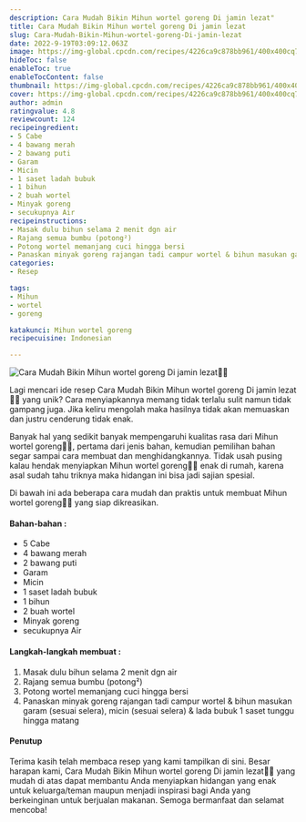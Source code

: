 ```yaml
---
description: Cara Mudah Bikin Mihun wortel goreng Di jamin lezat"
title: Cara Mudah Bikin Mihun wortel goreng Di jamin lezat
slug: Cara-Mudah-Bikin-Mihun-wortel-goreng-Di-jamin-lezat
date: 2022-9-19T03:09:12.063Z
image: https://img-global.cpcdn.com/recipes/4226ca9c878bb961/400x400cq70/photo.jpg
hideToc: false
enableToc: true
enableTocContent: false
thumbnail: https://img-global.cpcdn.com/recipes/4226ca9c878bb961/400x400cq70/photo.jpg
cover: https://img-global.cpcdn.com/recipes/4226ca9c878bb961/400x400cq70/photo.jpg
author: admin
ratingvalue: 4.8
reviewcount: 124
recipeingredient:
- 5 Cabe
- 4 bawang merah
- 2 bawang puti
- Garam
- Micin
- 1 saset ladah bubuk
- 1 bihun
- 2 buah wortel
- Minyak goreng
- secukupnya Air
recipeinstructions:
- Masak dulu bihun selama 2 menit dgn air
- Rajang semua bumbu (potong²)
- Potong wortel memanjang cuci hingga bersi
- Panaskan minyak goreng rajangan tadi campur wortel & bihun masukan garam (sesuai selera), micin (sesuai selera) & lada bubuk 1 saset tunggu hingga matang
categories:
- Resep

tags:
- Mihun
- wortel
- goreng

katakunci: Mihun wortel goreng
recipecuisine: Indonesian

---
```


![Cara Mudah Bikin Mihun wortel goreng Di jamin lezat👩‍🍳](https://img-global.cpcdn.com/recipes/4226ca9c878bb961/400x400cq70/photo.jpg)

Lagi mencari ide resep Cara Mudah Bikin Mihun wortel goreng Di jamin lezat👩‍🍳 yang unik? Cara menyiapkannya memang tidak terlalu sulit namun tidak gampang juga. Jika keliru mengolah maka hasilnya tidak akan memuaskan dan justru cenderung tidak enak.

Banyak hal yang sedikit banyak mempengaruhi kualitas rasa dari Mihun wortel goreng👩‍🍳, pertama dari jenis bahan, kemudian pemilihan bahan segar sampai cara membuat dan menghidangkannya. Tidak usah pusing kalau hendak menyiapkan Mihun wortel goreng👩‍🍳 enak di rumah, karena asal sudah tahu triknya maka hidangan ini bisa jadi sajian spesial.

Di bawah ini ada beberapa cara mudah dan praktis untuk membuat Mihun wortel goreng👩‍🍳 yang siap dikreasikan.

<!--inarticleads1-->

#### Bahan-bahan :

- 5 Cabe
- 4 bawang merah
- 2 bawang puti
- Garam
- Micin
- 1 saset ladah bubuk
- 1 bihun
- 2 buah wortel
- Minyak goreng
- secukupnya Air

<!--inarticleads2-->

#### Langkah-langkah membuat :

1. Masak dulu bihun selama 2 menit dgn air
1. Rajang semua bumbu (potong²)
1. Potong wortel memanjang cuci hingga bersi
1. Panaskan minyak goreng rajangan tadi campur wortel & bihun masukan garam (sesuai selera), micin (sesuai selera) & lada bubuk 1 saset tunggu hingga matang

#### Penutup

Terima kasih telah membaca resep yang kami tampilkan di sini. Besar harapan kami, Cara Mudah Bikin Mihun wortel goreng Di jamin lezat👩‍🍳 yang mudah di atas dapat membantu Anda menyiapkan hidangan yang enak untuk keluarga/teman maupun menjadi inspirasi bagi Anda yang berkeinginan untuk berjualan makanan. Semoga bermanfaat dan selamat mencoba!